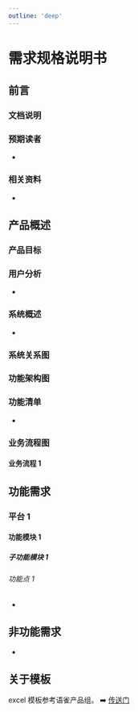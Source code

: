 ```yaml
---
outline: 'deep'
---
```


# 需求规格说明书

## 前言

### 文档说明

### 预期读者

-

<ImgPreview src="po/14.png" />

### 相关资料

-

<ImgPreview src="po/15.png" />

## 产品概述

### 产品目标

### 用户分析

-

<ImgPreview src="po/16.png" />

### 系统概述

-

<ImgPreview src="po/17.png" />

### 系统关系图

### 功能架构图

### 功能清单

-

<ImgPreview src="po/18.png" />

### 业务流程图

#### 业务流程 1

## 功能需求

### 平台 1

#### 功能模块 1

##### 子功能模块 1

###### 功能点 1

-

<ImgPreview src="po/19.png" />

## 非功能需求

-

<ImgPreview src="po/20.png" />

## 关于模板

excel 模板参考语雀产品组。 ➡️ [传送门](https://xc0mg8.yuque.com/xc0mg8/bg1lss/mnoigbxv7ppw16gg)
